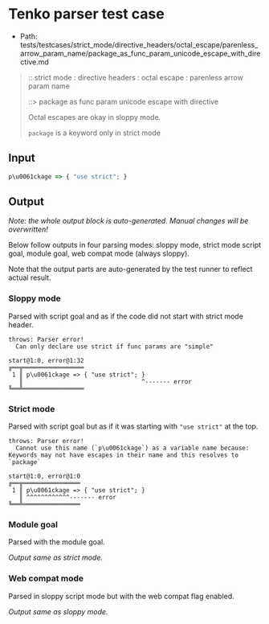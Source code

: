 # Tenko parser test case

- Path: tests/testcases/strict_mode/directive_headers/octal_escape/parenless_arrow_param_name/package_as_func_param_unicode_escape_with_directive.md

> :: strict mode : directive headers : octal escape : parenless arrow param name
>
> ::> package as func param unicode escape with directive
>
> Octal escapes are okay in sloppy mode. 
>
> `package` is a keyword only in strict mode

## Input


`````js
p\u0061ckage => { "use strict"; }
`````

## Output

_Note: the whole output block is auto-generated. Manual changes will be overwritten!_

Below follow outputs in four parsing modes: sloppy mode, strict mode script goal, module goal, web compat mode (always sloppy).

Note that the output parts are auto-generated by the test runner to reflect actual result.

### Sloppy mode

Parsed with script goal and as if the code did not start with strict mode header.

`````
throws: Parser error!
  Can only declare use strict if func params are "simple"

start@1:0, error@1:32
╔══╦═════════════════
 1 ║ p\u0061ckage => { "use strict"; }
   ║                                 ^------- error
╚══╩═════════════════

`````

### Strict mode

Parsed with script goal but as if it was starting with `"use strict"` at the top.

`````
throws: Parser error!
  Cannot use this name (`p\u0061ckage`) as a variable name because: Keywords may not have escapes in their name and this resolves to `package`

start@1:0, error@1:0
╔══╦════════════════
 1 ║ p\u0061ckage => { "use strict"; }
   ║ ^^^^^^^^^^^^------- error
╚══╩════════════════

`````


### Module goal

Parsed with the module goal.

_Output same as strict mode._

### Web compat mode

Parsed in sloppy script mode but with the web compat flag enabled.

_Output same as sloppy mode._
